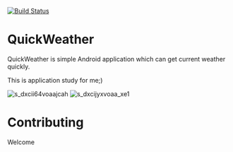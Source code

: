 [![Build Status](https://travis-ci.org/ItinoseSan/QuickWeather.svg?branch=master)](https://travis-ci.org/ItinoseSan/QuickWeather)
# QuickWeather
QuickWeather is simple Android application which can get current weather quickly.

This is application study for me;)

![s_dxcii64voaajcah](https://user-images.githubusercontent.com/24353841/36724835-bdae128e-1bf7-11e8-8c6d-ddd0401f515e.jpg)
![s_dxcijyxvoaa_xe1](https://user-images.githubusercontent.com/24353841/36724859-d294ae10-1bf7-11e8-84d3-149b157e33c9.jpg)

# Contributing 
Welcome
